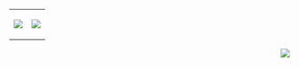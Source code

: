 <table border="0" cellspacing="0" cellpadding="0">
  <tr>
    <td>
      </p>
        <img src="http://github-profile-summary-cards.vercel.app/api/cards/stats?username=niziulluizin&theme=nord_dark"></img>
      </p>
    </td>
    <td>
      </p>
        <img src="http://github-profile-summary-cards.vercel.app/api/cards/profile-details?username=niziulluizin&theme=nord_dark"></img>
      </p>
    </td>
  </tr>
</table>

<p align="right">
  <img src="https://komarev.com/ghpvc?username=niziuluizin&label=Profile%20Views&color=88C0D0&style=flat-square"></img>
</p>
